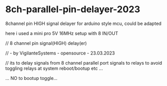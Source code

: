 # 8ch-parallel-pin-delayer-2023
 8channel pin HIGH signal delayer
for arduino style mcu, could be adapted

here i used a mini pro 5V 16MHz setup with 8 IN/OUT

// 8 channel pin signal(HIGH) delay(er)

// - by VigilanteSystems - opensource - 23.03.2023

// its to delay signals from 8 channel parallel port signals to relays to avoid toggling relays at system reboot/bootup etc ...

... NO to bootup toggle...
